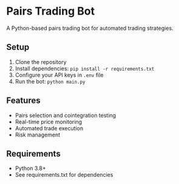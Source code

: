 # Pairs Trading Bot

A Python-based pairs trading bot for automated trading strategies.

## Setup
1. Clone the repository
2. Install dependencies: `pip install -r requirements.txt`
3. Configure your API keys in `.env` file
4. Run the bot: `python main.py`

## Features
- Pairs selection and cointegration testing
- Real-time price monitoring
- Automated trade execution
- Risk management

## Requirements
- Python 3.8+
- See requirements.txt for dependencies

